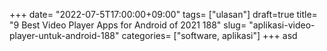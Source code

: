+++
date= "2022-07-5T17:00:00+09:00"
tags= ["ulasan"]
draft=true
title= "9 Best Video Player Apps for Android of 2021        188"
slug= "aplikasi-video-player-untuk-android-188"
categories= ["software, aplikasi"]
+++
asd
